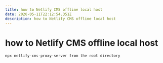 ```yaml
---
title: how to Netlify CMS offline local host
date: 2020-05-11T22:12:54.351Z
description: how to Netlify CMS offline local host
---
```

# how to Netlify CMS offline local host

```
npx netlify-cms-proxy-server from the root directory
```